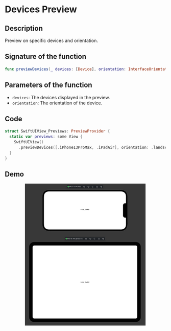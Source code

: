 # Devices Preview

## Description
Preview on specific devices and orientation.

## Signature of the function
```swift
func previewDevices(_ devices: [Device], orientation: InterfaceOrientation = .portrait) -> some View
```

## Parameters of the function
- `devices`: The devices displayed in the preview.
- `orientation`: The orientation of the device.

## Code
```swift
struct SwiftUIView_Previews: PreviewProvider {
  static var previews: some View {
    SwiftUIView()
      .previewDevices([.iPhone13ProMax, .iPadAir], orientation: .landscapeLeft)
  }
}
```

## Demo
<p align="center">
  <img src="/Documentation/Assets/Devices.png" width="75%">
</p>